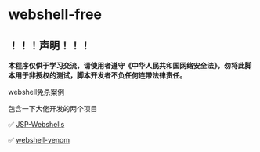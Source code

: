 # webshell-free
## ！！！声明！！！

**本程序仅供于学习交流，请使用者遵守《中华人民共和国网络安全法》，勿将此脚本用于非授权的测试，脚本开发者不负任何连带法律责任。**



webshell免杀案例



包含一下大佬开发的两个项目

✅ [JSP-Webshells](https://github.com/yzddmr6/JSP-Webshells.git)

✅ [webshell-venom](https://github.com/yzddmr6/webshell-venom)



